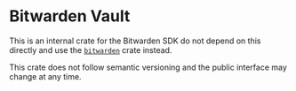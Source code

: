 # Bitwarden Vault

This is an internal crate for the Bitwarden SDK do not depend on this directly and use the
[`bitwarden`](https://crates.io/crates/bitwarden) crate instead.

This crate does not follow semantic versioning and the public interface may change at any time.
